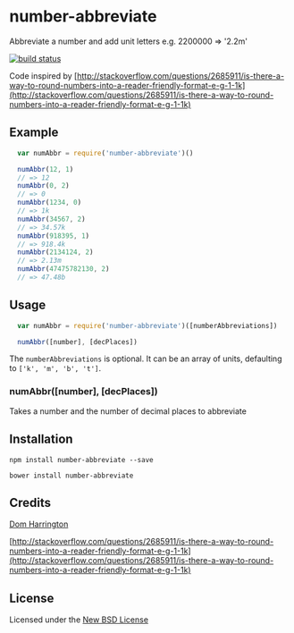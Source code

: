 # number-abbreviate

Abbreviate a number and add unit letters e.g. 2200000 => '2.2m'

[![build status](https://secure.travis-ci.org/domharrington/js-number-abbreviate.png)](http://travis-ci.org/domharrington/js-number-abbreviate)

Code inspired by [http://stackoverflow.com/questions/2685911/is-there-a-way-to-round-numbers-into-a-reader-friendly-format-e-g-1-1k](http://stackoverflow.com/questions/2685911/is-there-a-way-to-round-numbers-into-a-reader-friendly-format-e-g-1-1k)

## Example
``` js
  var numAbbr = require('number-abbreviate')()

  numAbbr(12, 1)
  // => 12
  numAbbr(0, 2)
  // => 0
  numAbbr(1234, 0)
  // => 1k
  numAbbr(34567, 2)
  // => 34.57k
  numAbbr(918395, 1)
  // => 918.4k
  numAbbr(2134124, 2)
  // => 2.13m
  numAbbr(47475782130, 2)
  // => 47.48b
```

## Usage
``` js
  var numAbbr = require('number-abbreviate')([numberAbbreviations])

  numAbbr([number], [decPlaces])
```

The `numberAbbreviations` is optional. It can be an array of units, defaulting to `['k', 'm', 'b', 't']`.

### numAbbr([number], [decPlaces])

Takes a number and the number of decimal places to abbreviate

## Installation

    npm install number-abbreviate --save

    bower install number-abbreviate

## Credits
[Dom Harrington](https://twitter.com/domharrington)

[http://stackoverflow.com/questions/2685911/is-there-a-way-to-round-numbers-into-a-reader-friendly-format-e-g-1-1k](http://stackoverflow.com/questions/2685911/is-there-a-way-to-round-numbers-into-a-reader-friendly-format-e-g-1-1k)

## License
Licensed under the [New BSD License](http://opensource.org/licenses/bsd-license.php)
